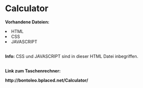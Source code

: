 # Calculator

<b>Vorhandene Dateien:</b>
<li>HTML</li>
<li>CSS</li>
<li>JAVASCRIPT</li><br>
<p><b>Info:</b> CSS und JAVASCRIPT sind in dieser HTML Datei inbegriffen.</p><br>
<b>Link zum Taschenrechner: <b><p>http://bontoleo.bplaced.net/Calculator/</p>
